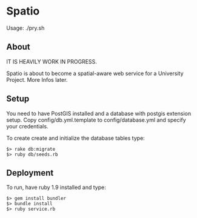 Spatio
======
Usage: ./pry.sh

About
-----
IT IS HEAVILY WORK IN PROGRESS.

Spatio is about to become a spatial-aware web service for a University Project. More Infos later.

Setup
-----
You need to have PostGIS installed and a database with postgis extension setup.
Copy config/db.yml.template to config/database.yml and specify your
credentials.

To create create and initialize the database tables type:
```
$> rake db:migrate
$> ruby db/seeds.rb
```

Deployment
----------

To run, have ruby 1.9 installed and type:
```
$> gem install bundler
$> bundle install
$> ruby service.rb
```
